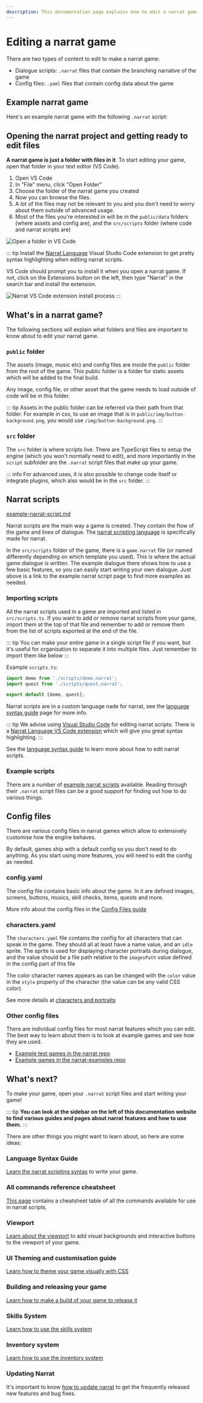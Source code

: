 ```yaml
---
description: This documentation page explains how to edit a narrat game
---
```


<script setup>
import NarratSnippetClient from '../components/NarratSnippetClient.vue';

const testDemoScript = `main:
  think player idle "Where am I..."
  set test (+ 1 2)
  set data.test (concat (add 1 2) "Hello, " (concat "nice" "World"))
  set data.test2 true
  // This is a comment

  choice:
    talk narrat idle "You just %{$data.test} woke up in some sort of game engine demo."
    "I'm in a game engine?":
      talk narrat idle "Yes, you're inside an example narrat game with the documentation website."
    "What?":
      talk narrat idle "Eh, you'll get it later."
  think player idle "I see..."
  jump testLabel2
testLabel2:
  "This is another label"
  
label3:
  "Hello"`;

const demoScript = `main:
  think player idle "Where am I..."
  choice:
    talk narrat idle "You just woke up in some sort of game engine demo."
    "I'm in a game engine?":
      talk narrat idle "Yes, you're inside an example narrat game with the documentation website."
    "What?":
      talk narrat idle "Eh, you'll get it later."
  think player idle "I see..."`;
</script>

# Editing a narrat game

There are two types of content to edit to make a narrat game:

- Dialogue scripts: `.narrat` files that contain the branching narrative of the game
- Config files: `.yaml` files that contain config data about the game

## Example narrat game

Here's an example narrat game with the following `.narrat` script:

<NarratSnippetClient :scriptContent="demoScript" :autoJumpOnChange="true" :codeHeight="300" />

## Opening the narrat project and getting ready to edit files

**A narrat game is just a folder with files in it**. To start editing your game, open that folder in your text editor (VS Code).

1. Open VS Code
2. In "File" menu, click "Open Folder"
3. Choose the folder of the narrat game you created
4. Now you can browse the files.
5. A lot of the files may not be relevant to you and you don't need to worry about them outside of advanced usage.
6. Most of the files you're interested in will be in the `public/data` folders (where assets and config are), and the `src/scripts` folder (where code and narrat scripts are)

![Open a folder in VS Code](./get-started/open-folder.png)

::: tip
Install the [Narrat Language](https://marketplace.visualstudio.com/items?itemName=NarratEngine.language-narrat) Visual Studio Code extension to get pretty syntax highlighting when editing narrat scripts.

VS Code should prompt you to install it when you open a narrat game. If not, click on the Extensions button on the left, then type "Narrat" in the search bar and install the extension.

![Narrat VS Code extension install process](./get-started/narrat-extension.png)
:::

## What's in a narrat game?

The following sections will explain what folders and files are important to know about to edit your narrat game.

### `public` folder

The assets (image, music etc) and config files are inside the `public` folder from the root of the game. This public folder is a folder for static assets which will be added to the final build.

Any image, config file, or other asset that the game needs to load outside of code will be in this folder.

::: tip
Assets in the public folder can be referred via their path from that folder. For example in css, to use an image that is in `public/img/button-background.png`, you would use `/img/button-background.png`.
:::

### `src` folder

The `src` folder is where scripts live. There are TypeScript files to setup the engine (which you won't normally need to edit), and more importantly in the `script` subfolder are the `.narrat` script files that make up your game.

::: info
For advanced uses, it is also possible to change code itself or integrate plugins, which also would be in the `src` folder.
:::

## Narrat scripts

[example-narrat-script.md](../examples/example-narrat-script.md)

Narrat scripts are the main way a game is created. They contain the flow of the game and lines of dialogue. The [narrat scripting language](../scripting/language-syntax.md) is specifically made for narrat.

In the `src/scripts` folder of the game, there is a `game.narrat` file (or named differently depending on which template you used). This is where the actual game dialogue is written. The example dialogue there shows how to use a few basic features, so you can easily start writing your own dialogue. Just above is a link to the example narrat script page to find more examples as needed.

### Importing scripts

All the narrat scripts used in a game are imported and listed in `src/scripts.ts`. If you want to add or remove narrat scripts from your game, import them at the top of that file and remember to add or remove them from the list of scripts exported at the end of the file.

::: tip
You can make your entire game in a single script file if you want, but it's useful for organisation to separate it into multiple files. Just remember to import them like below
:::

Example `scripts.ts`:

```ts
import demo from './scripts/demo.narrat';
import quest from './scripts/quest.narrat';

export default [demo, quest];
```

Narrat scripts are in a custom language nade for narrat, see the [language syntax guide](../scripting/language-syntax.md) page for more info.

::: tip
We advise using [Visual Studio Code](https://code.visualstudio.com) for editing narrat scripts. There is a [Narrat Language VS Code extension](https://marketplace.visualstudio.com/items?itemName=NarratEngine.language-narrat) which will give you great syntax highlighting.
:::

See the [language syntax guide](../scripting/language-syntax.md) to learn more about how to edit narrat scripts.

### Example scripts

There are a number of [example narrat scripts](../examples/example-narrat-script.md) available. Reading through their `.narrat` script files can be a good support for finding out how to do various things.

## Config files

There are various config files in narrat games which allow to extensively customise how the engine behaves.

By default, games ship with a default config so you don't need to do anything. As you start using more features, you will need to edit the config as needed.

### config.yaml

The config file contains basic info about the game. In it are defined images, screens, buttons, musics, skill checks, items, quests and more.

More info about the config files in the [Config Files guide](config-files.md)

### characters.yaml

The `characters.yaml` file contains the config for all characters that can speak in the game. They should all at least have a name value, and an `idle` sprite. The sprite is used for displaying character portraits during dialogue, and the value should be a file path relative to the `imagesPath` value defined in the config part of this file

The color character names appears as can be changed with the `color` value in the `style` property of the character (the value can be any valid CSS color).

See more details at [characters and portraits](../features/characters-and-portraits.md)

### Other config files

There are individual config files for most narrat features which you can edit. The best way to learn about them is to look at example games and see how they are used.

- [Example test games in the narrat repo](https://github.com/liana-p/narrat-engine/tree/main/packages/narrat/examples/games)
- [Example games in the narrat-examples repo](https://github.com/liana-p/narrat-examples)

## What's next?

To make your game, open your `.narrat` script files and start writing your game!

::: tip
**You can look at the sidebar on the left of this documentation website to find various guides and pages about narrat features and how to use them.**
:::

There are other things you might want to learn about, so here are some ideas:

### Language Syntax Guide

[Learn the narrat scripting syntax](../scripting/language-syntax.md) to write your game.

### All commands reference cheatsheet

[This page](../commands/all-commands.md) contains a cheatsheet table of all the commands available for use in narrat scripts.

### Viewport

[Learn about the viewport](../features/viewport.md) to add visual backgrounds and interactive buttons to the viewport of your game.

### UI Theming and customisation guide

[Learn how to theme your game visually with CSS](../guides/customising-ui.md)

### Building and releasing your game

[Learn how to make a build of your game to release it](../guides/building-and-exporting.md)

### Skills System

[Learn how to use the skills system](../features/skills.md)

### Inventory system

[Learn how to use the inventory system](../features/inventory.md)

### Updating Narrat

It's important to know [how to update narrat](./updating-narrat.md) to get the frequently released new features and bug fixes.

<FeedbackForm title="Editing the game" slug="guides/editing-game"/>
